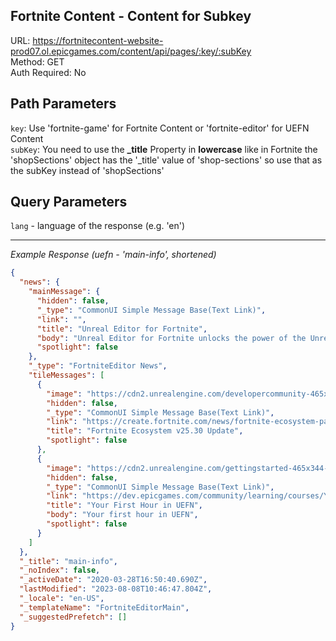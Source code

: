 ## Fortnite Content - Content for Subkey

URL: https://fortnitecontent-website-prod07.ol.epicgames.com/content/api/pages/:key/:subKey \
Method: GET \
Auth Required: No

## Path Parameters

`key`: Use 'fortnite-game' for Fortnite Content or 'fortnite-editor' for UEFN Content <br/>
`subKey`: You need to use the **\_title** Property in **lowercase** like in Fortnite the 'shopSections' object has the '\_title' value of 'shop-sections' so use that as the subKey instead of 'shopSections'

## Query Parameters

`lang` - language of the response (e.g. 'en')

---

_Example Response (uefn - 'main-info', shortened)_

```json
{
  "news": {
    "mainMessage": {
      "hidden": false,
      "_type": "CommonUI Simple Message Base(Text Link)",
      "link": "",
      "title": "Unreal Editor for Fortnite",
      "body": "Unreal Editor for Fortnite unlocks the power of the Unreal Editor for creators to publish new and diverse experiences in Fortnite. Use the links to the right to join our developer community and get started in UEFN!",
      "spotlight": false
    },
    "_type": "FortniteEditor News",
    "tileMessages": [
      {
        "image": "https://cdn2.unrealengine.com/developercommunity-465x344-665beb516b3e.png",
        "hidden": false,
        "_type": "CommonUI Simple Message Base(Text Link)",
        "link": "https://create.fortnite.com/news/fortnite-ecosystem-patch-notes-v25-30-update",
        "title": "Fortnite Ecosystem v25.30 Update",
        "spotlight": false
      },
      {
        "image": "https://cdn2.unrealengine.com/gettingstarted-465x344-a10fc39b4df8.png",
        "hidden": false,
        "_type": "CommonUI Simple Message Base(Text Link)",
        "link": "https://dev.epicgames.com/community/learning/courses/Yl6/fortnite-your-first-hour-in-uefn/yXkB/fortnite-your-first-hour-in-uefn-overview",
        "title": "Your First Hour in UEFN",
        "body": "Your first hour in UEFN",
        "spotlight": false
      }
    ]
  },
  "_title": "main-info",
  "_noIndex": false,
  "_activeDate": "2020-03-28T16:50:40.690Z",
  "lastModified": "2023-08-08T10:46:47.804Z",
  "_locale": "en-US",
  "_templateName": "FortniteEditorMain",
  "_suggestedPrefetch": []
}
```
